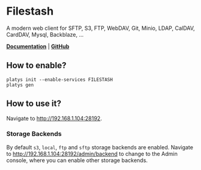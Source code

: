 # Filestash

A modern web client for SFTP, S3, FTP, WebDAV, Git, Minio, LDAP, CalDAV, CardDAV, Mysql, Backblaze, ...

**[Documentation](https://github.com/mickael-kerjean/filestash)** | **[GitHub](https://github.com/mickael-kerjean/filestash)**

## How to enable?

```
platys init --enable-services FILESTASH
platys gen
```

## How to use it?

Navigate to <http://192.168.1.104:28192>. 

### Storage Backends

By default `s3`, `local`, `ftp` and `sftp` storage backends are enabled. Navigate to <http://192.168.1.104:28192/admin/backend> to change to the Admin console, where you can enable other storage backends.